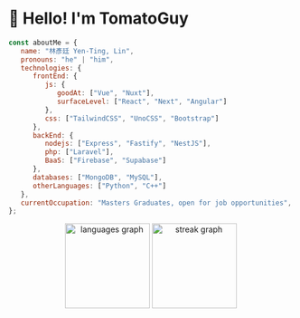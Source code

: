 👋 Hello! I'm TomatoGuy
======
```javascript
const aboutMe = {
   name: "林彥廷 Yen-Ting, Lin",
   pronouns: "he" | "him",
   technologies: {
      frontEnd: {
         js: {
            goodAt: ["Vue", "Nuxt"],
            surfaceLevel: ["React", "Next", "Angular"]
         },
         css: ["TailwindCSS", "UnoCSS", "Bootstrap"]
      },
      backEnd: {
         nodejs: ["Express", "Fastify", "NestJS"],
         php: ["Laravel"],
         BaaS: ["Firebase", "Supabase"]
      },
      databases: ["MongoDB", "MySQL"],
      otherLanguages: ["Python", "C++"]
   },
   currentOccupation: "Masters Graduates, open for job opportunities",
};
```

<div align="center">
  <img src="https://github-readme-stats.vercel.app/api/top-langs?username=TomatoGuy0502&locale=en&hide_title=false&layout=compact&card_width=320&langs_count=5&theme=dark&hide_border=false&order=2" height="150" alt="languages graph"  />
  <img src="https://streak-stats.demolab.com?user=TomatoGuy0502&locale=en&mode=daily&theme=dark&hide_border=false&border_radius=5&order=3" height="150" alt="streak graph"  />
</div>
